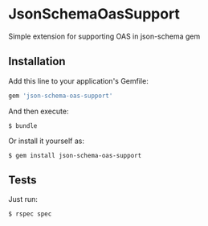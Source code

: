 # JsonSchemaOasSupport

Simple extension for supporting OAS in json-schema gem

## Installation

Add this line to your application's Gemfile:

```ruby
gem 'json-schema-oas-support'
```

And then execute:

    $ bundle

Or install it yourself as:

    $ gem install json-schema-oas-support


## Tests

Just run:

    $ rspec spec
